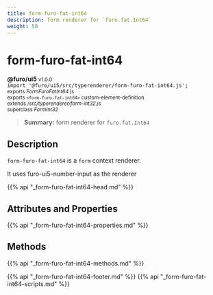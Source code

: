```yaml
---
title: form-furo-fat-int64
description: form renderer for `furo.fat.Int64`
weight: 50
---
```


# form-furo-fat-int64
**@furo/ui5** <small>v1.0.0</small>
<br>`import '@furo/ui5/src/typerenderer/form-furo-fat-int64.js';`<small>
<br>exports *FormFuroFatInt64* js
<br>exports `<form-furo-fat-int64>` custom-element-definition
<br>extends */src/typerenderer/form-int32.js*
<br>superclass *FormInt32*</small>

> **Summary:** form renderer for `furo.fat.Int64`

## Description

`form-furo-fat-int64` is a `form` context renderer.

It uses furo-ui5-number-input as the renderer

{{% api "_form-furo-fat-int64-head.md" %}}

## Attributes and Properties
{{% api "_form-furo-fat-int64-properties.md" %}}



## Methods
{{% api "_form-furo-fat-int64-methods.md" %}}





{{% api "_form-furo-fat-int64-footer.md" %}}
{{% api "_form-furo-fat-int64-scripts.md" %}}
